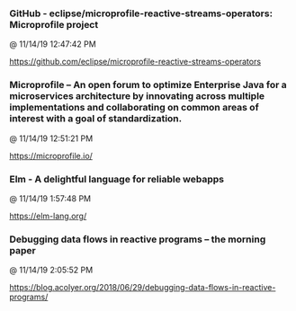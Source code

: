 ﻿

### GitHub - eclipse/microprofile-reactive-streams-operators: Microprofile project
@ 11/14/19 12:47:42 PM

https://github.com/eclipse/microprofile-reactive-streams-operators



### Microprofile – An open forum to optimize Enterprise Java for a microservices architecture by innovating across multiple implementations and collaborating on common areas of interest with a goal of standardization.
@ 11/14/19 12:51:21 PM

https://microprofile.io/



### Elm - A delightful language for reliable webapps
@ 11/14/19 1:57:48 PM

https://elm-lang.org/



### Debugging data flows in reactive programs – the morning paper
@ 11/14/19 2:05:52 PM

https://blog.acolyer.org/2018/06/29/debugging-data-flows-in-reactive-programs/

